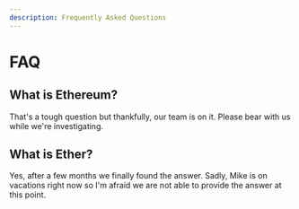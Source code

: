 ```yaml
---
description: Frequently Asked Questions
---
```


# FAQ

## What is Ethereum?

That's a tough question but thankfully, our team is on it. Please bear with us while we're investigating.

## What is Ether?

Yes, after a few months we finally found the answer. Sadly, Mike is on vacations right now so I'm afraid we are not able to provide the answer at this point.



